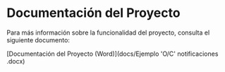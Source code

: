 # Documentación del Proyecto

Para más información sobre la funcionalidad del proyecto, consulta el siguiente documento:

[Documentación del Proyecto (Word)](docs/Ejemplo 'O/C' notificaciones .docx)

